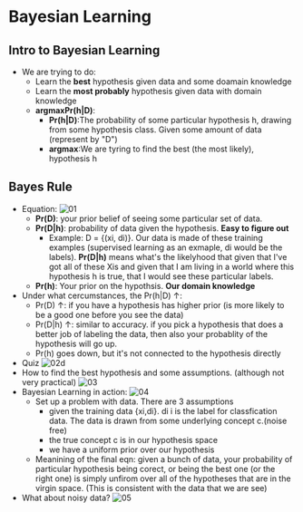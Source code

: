 # Bayesian Learning
## Intro to Bayesian Learning
- We are trying to do: 
    - Learn the **best** hypothesis given data and some doamain knowledge
    - Learn the **most probably** hypothesis given data with domain knowledge
    - **argmaxPr(h|D)**: 
        - **Pr(h|D)**:The probability of some particular hypothesis h, drawing from some hypothesis class. Given some amount of data (represent by "D")
        - **argmax**:We are tyring to find the best (the most likely), hypothesis h
## Bayes Rule
- Equation:
![01](https://raw.githubusercontent.com/suereey/ML7641_Fall2021_StudyNotes/main/Screenshot/SL9/01.PNG)
    - **Pr(D)**: your prior belief of seeing some particular set of data.
    - **Pr(D|h)**: probability of data given the hypothesis. **Easy to figure out**
        - Example: D = {(xi, di)}. Our data is made of these training examples (supervised learning as an exmaple, di would be the labels). **Pr(D|h)** means what's the likelyhood that given that I've got all of these Xis and given that I am living in a world where this hypothesis h is true, that I would see these particular labels.
    - **Pr(h)**: Your prior on the hypothsis. **Our domain knowledge**
- Under what cercumstances, the Pr(h|D) ↑:
    - Pr(D) ↑: if you have a hypothesis has higher prior (is more likely to be a good one before you see the data)
    - Pr(D|h) ↑: similar to accuracy. if you pick a hypothesis that does a better job of labeling the data, then also your probablity of the hypothesis will go up. 
    - Pr(h) goes down, but it's not connected to the hypothesis directly
- Quiz
![02](https://raw.githubusercontent.com/suereey/ML7641_Fall2021_StudyNotes/main/Screenshot/SL9/02.PNG)d
- How to find the best hypothesis and some assumptions. (although not very practical)
![03](https://raw.githubusercontent.com/suereey/ML7641_Fall2021_StudyNotes/main/Screenshot/SL9/03.PNG)
- Bayesian Learning in action:
![04](https://raw.githubusercontent.com/suereey/ML7641_Fall2021_StudyNotes/main/Screenshot/SL9/04.PNG)
    - Set up a problem with data. There are 3 assumptions
        - given the training data {xi,di}. di i is the label for classfication data. The data is drawn from some underlying concept c.(noise free)
        - the true concept c is in our hypothesis space
        - we have a uniform prior over our hypothesis
    - Meanining of the final eqn: given a bunch of data, your probability of particular hypothesis being corect, or being the best one (or the right one) is simply unfirom over all of the hypotheses that are in the virgin space. (This is consistent with the data that we are see)
- What about noisy data?
![05]()